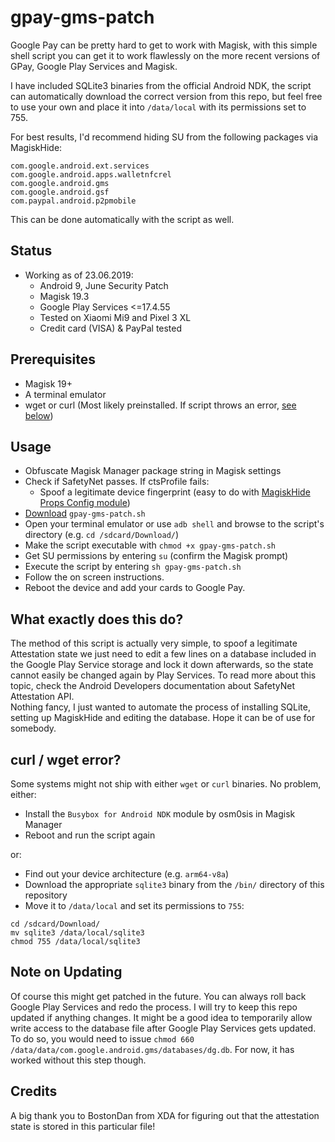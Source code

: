 # gpay-gms-patch
Google Pay can be pretty hard to get to work with Magisk, with this simple shell script you can get it to work flawlessly on the more recent versions of GPay, Google Play Services and Magisk.

I have included SQLite3 binaries from the official Android NDK, the script can automatically download the correct version from this repo, but feel free to use your own and place it into `/data/local` with its permissions set to 755.

For best results, I'd recommend hiding SU from the following packages via MagiskHide:
```
com.google.android.ext.services
com.google.android.apps.walletnfcrel
com.google.android.gms
com.google.android.gsf
com.paypal.android.p2pmobile
```
This can be done automatically with the script as well.

## Status
- Working as of 23.06.2019:
  - Android 9, June Security Patch
  - Magisk 19.3
  - Google Play Services <=17.4.55
  - Tested on Xiaomi Mi9 and Pixel 3 XL
  - Credit card (VISA) & PayPal tested

## Prerequisites
- Magisk 19+
- A terminal emulator
- wget or curl (Most likely preinstalled. If script throws an error, [see below](#curl-wget-error))

## Usage
* Obfuscate Magisk Manager package string in Magisk settings
* Check if SafetyNet passes. If ctsProfile fails:
  * Spoof a legitimate device fingerprint (easy to do with [MagiskHide Props Config module](https://github.com/Magisk-Modules-Repo/MagiskHidePropsConf/blob/master/README.md#spoofing-devices-fingerprint-to-pass-the-ctsprofile-check))
* [Download](https://cdn.jsdelivr.net/gh/davidramiro/gpay-gms-patch@master/gpay-gms-patch.sh) `gpay-gms-patch.sh`
* Open your terminal emulator or use `adb shell` and browse to the script's directory (e.g. `cd /sdcard/Download/`)
* Make the script executable with `chmod +x gpay-gms-patch.sh`
* Get SU permissions by entering `su` (confirm the Magisk prompt)
* Execute the script by entering `sh gpay-gms-patch.sh`
* Follow the on screen instructions.
* Reboot the device and add your cards to Google Pay.

## What exactly does this do?
The method of this script is actually very simple, to spoof a legitimate Attestation state we just need to edit a few lines on a database included in the Google Play Service storage and lock it down afterwards, so the state cannot easily be changed again by Play Services. To read more about this topic, check the Android Developers documentation about SafetyNet Attestation API.  
Nothing fancy, I just wanted to automate the process of installing SQLite, setting up MagiskHide and editing the database. Hope it can be of use for somebody.

## curl / wget error?
Some systems might not ship with either `wget` or `curl` binaries. No problem, either:
- Install the `Busybox for Android NDK` module by osm0sis in Magisk Manager
- Reboot and run the script again

or:
- Find out your device architecture (e.g. `arm64-v8a`)
- Download the appropriate `sqlite3` binary from the `/bin/` directory of this repository
- Move it to `/data/local` and set its permissions to `755`:
```
cd /sdcard/Download/
mv sqlite3 /data/local/sqlite3
chmod 755 /data/local/sqlite3
```

## Note on Updating
Of course this might get patched in the future. You can always roll back Google Play Services and redo the process. I will try to keep this repo updated if anything changes.
It might be a good idea to temporarily allow write access to the database file after Google Play Services gets updated. To do so, you would need to issue `chmod 660 /data/data/com.google.android.gms/databases/dg.db`. For now, it has worked without this step though.

## Credits
A big thank you to BostonDan from XDA for figuring out that the attestation state is stored in this particular file!
